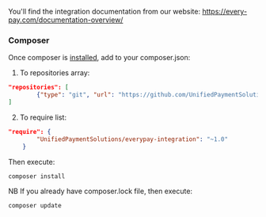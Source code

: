 You'll find the integration documentation from our website: https://every-pay.com/documentation-overview/
### Composer

Once composer is [installed](https://getcomposer.org/doc/00-intro.md), add to your composer.json:

1. To repositories array:
```json
"repositories": [
        {"type": "git", "url": "https://github.com/UnifiedPaymentSolutions/everypay-integration"}
]
```
2. To require list:
```json
"require": {
        "UnifiedPaymentSolutions/everypay-integration": "~1.0"
    }
```

Then execute: 
```bash
composer install
```

NB
If you already have composer.lock file, then execute:
```bash
composer update
```